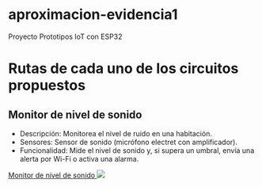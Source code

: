# aproximacion-evidencia1
Proyecto Prototipos IoT con ESP32
<h1>Rutas de cada uno de los circuitos propuestos</h1>
<h2>Monitor de nivel de sonido</h2>
<p>
<ul>
<li>Descripción: Monitorea el nivel de ruido en una habitación.</li>
<li> Sensores: Sensor de sonido (micrófono electret con amplificador).</li>
<li>Funcionalidad: Mide el nivel de sonido y, si supera un umbral, envía una
alerta por Wi-Fi o activa una alarma.</li>
</ul>
</p>
<a href="https://wokwi.com/projects/408565990076104705"> Monitor de nivel de sonido </a>
 <img src="../aproximacion-evidencia1/Monitor de nivel de sonido/Monitor de nivel de sonido.JPG" />
